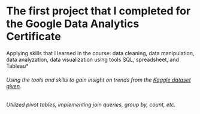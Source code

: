 # **The first project that I completed for the Google Data Analytics Certificate**
Applying skills that I learned in the course: data cleaning, data manipulation, data analyzation, data visualization using tools SQL, spreadsheet, and Tableau*
###### Using the tools and skills to gain insight on trends from the [Kaggle dataset given](https://www.kaggle.com/code/gizellef/fitbit-fitness-tracker-data-bellabeat-case-study).
###### Utilized pivot tables, implementing join queries, group by, count, etc.
